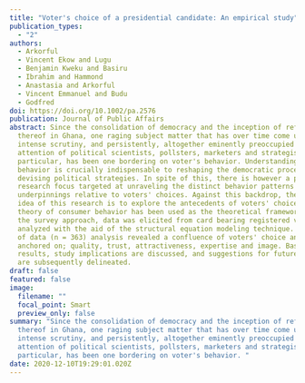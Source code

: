 ```yaml
---
title: "Voter's choice of a presidential candidate: An empirical study"
publication_types:
  - "2"
authors:
  - Arkorful
  - Vincent Ekow and Lugu
  - Benjamin Kweku and Basiru
  - Ibrahim and Hammond
  - Anastasia and Arkorful
  - Vincent Emmanuel and Budu
  - Godfred
doi: https://doi.org/10.1002/pa.2576
publication: Journal of Public Affairs
abstract: Since the consolidation of democracy and the inception of reforms
  thereof in Ghana, one raging subject matter that has over time come under
  intense scrutiny, and persistently, altogether eminently preoccupied the
  attention of political scientists, pollsters, marketers and strategists in
  particular, has been one bordering on voter's behavior. Understanding voter's
  behavior is crucially indispensable to reshaping the democratic process and
  devising political strategies. In spite of this, there is however a paucity of
  research focus targeted at unraveling the distinct behavior patterns and
  underpinnings relative to voters' choices. Against this backdrop, the main
  idea of this research is to explore the antecedents of voters' choice. The
  theory of consumer behavior has been used as the theoretical framework. Using
  the survey approach, data was elicited from card bearing registered voters and
  analyzed with the aid of the structural equation modeling technique. Results
  of data (n = 363) analysis revealed a confluence of voters' choice antecedents
  anchored on; quality, trust, attractiveness, expertise and image. Based on the
  results, study implications are discussed, and suggestions for future research
  are subsequently delineated.
draft: false
featured: false
image:
  filename: ""
  focal_point: Smart
  preview_only: false
summary: "Since the consolidation of democracy and the inception of reforms
  thereof in Ghana, one raging subject matter that has over time come under
  intense scrutiny, and persistently, altogether eminently preoccupied the
  attention of political scientists, pollsters, marketers and strategists in
  particular, has been one bordering on voter's behavior. "
date: 2020-12-10T19:29:01.020Z
---
```

